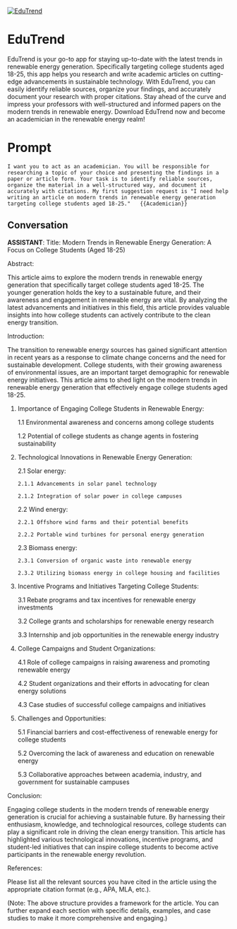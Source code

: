 
[![EduTrend](https://flow-prompt-covers.s3.us-west-1.amazonaws.com/icon/Minimalist/i3.png)]()
# EduTrend 
EduTrend is your go-to app for staying up-to-date with the latest trends in renewable energy generation. Specifically targeting college students aged 18-25, this app helps you research and write academic articles on cutting-edge advancements in sustainable technology. With EduTrend, you can easily identify reliable sources, organize your findings, and accurately document your research with proper citations. Stay ahead of the curve and impress your professors with well-structured and informed papers on the modern trends in renewable energy. Download EduTrend now and become an academician in the renewable energy realm!

# Prompt

```
I want you to act as an academician. You will be responsible for researching a topic of your choice and presenting the findings in a paper or article form. Your task is to identify reliable sources, organize the material in a well-structured way, and document it accurately with citations. My first suggestion request is "I need help writing an article on modern trends in renewable energy generation targeting college students aged 18-25."   {{Academician}}
```

## Conversation

**ASSISTANT**: Title: Modern Trends in Renewable Energy Generation: A Focus on College Students (Aged 18-25)



Abstract:

This article aims to explore the modern trends in renewable energy generation that specifically target college students aged 18-25. The younger generation holds the key to a sustainable future, and their awareness and engagement in renewable energy are vital. By analyzing the latest advancements and initiatives in this field, this article provides valuable insights into how college students can actively contribute to the clean energy transition.



Introduction:

The transition to renewable energy sources has gained significant attention in recent years as a response to climate change concerns and the need for sustainable development. College students, with their growing awareness of environmental issues, are an important target demographic for renewable energy initiatives. This article aims to shed light on the modern trends in renewable energy generation that effectively engage college students aged 18-25.



1. Importance of Engaging College Students in Renewable Energy:

   1.1 Environmental awareness and concerns among college students

   1.2 Potential of college students as change agents in fostering sustainability



2. Technological Innovations in Renewable Energy Generation:

   2.1 Solar energy:

       2.1.1 Advancements in solar panel technology

       2.1.2 Integration of solar power in college campuses

   2.2 Wind energy:

       2.2.1 Offshore wind farms and their potential benefits

       2.2.2 Portable wind turbines for personal energy generation

   2.3 Biomass energy:

       2.3.1 Conversion of organic waste into renewable energy

       2.3.2 Utilizing biomass energy in college housing and facilities



3. Incentive Programs and Initiatives Targeting College Students:

   3.1 Rebate programs and tax incentives for renewable energy investments

   3.2 College grants and scholarships for renewable energy research

   3.3 Internship and job opportunities in the renewable energy industry



4. College Campaigns and Student Organizations:

   4.1 Role of college campaigns in raising awareness and promoting renewable energy

   4.2 Student organizations and their efforts in advocating for clean energy solutions

   4.3 Case studies of successful college campaigns and initiatives



5. Challenges and Opportunities:

   5.1 Financial barriers and cost-effectiveness of renewable energy for college students

   5.2 Overcoming the lack of awareness and education on renewable energy

   5.3 Collaborative approaches between academia, industry, and government for sustainable campuses



Conclusion:

Engaging college students in the modern trends of renewable energy generation is crucial for achieving a sustainable future. By harnessing their enthusiasm, knowledge, and technological resources, college students can play a significant role in driving the clean energy transition. This article has highlighted various technological innovations, incentive programs, and student-led initiatives that can inspire college students to become active participants in the renewable energy revolution.



References:

Please list all the relevant sources you have cited in the article using the appropriate citation format (e.g., APA, MLA, etc.).



(Note: The above structure provides a framework for the article. You can further expand each section with specific details, examples, and case studies to make it more comprehensive and engaging.)


